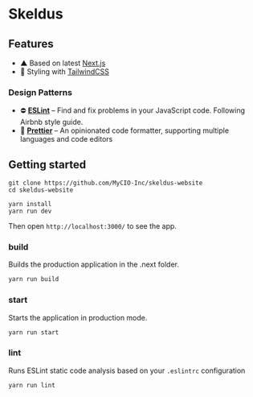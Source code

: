 # Skeldus

## Features

- ▲ Based on latest [Next.js](https://github.com/zeit/next.js)
- 💅 Styling with [TailwindCSS](https://tailwindcss.com/)

### Design Patterns

- ⛔ **[ESLint](https://eslint.org)** – Find and fix problems in your JavaScript code. Following Airbnb style guide.
- 🎀 **[Prettier](https://prettier.io)** – An opinionated code formatter, supporting multiple languages and code editors

## Getting started

```
git clone https://github.com/MyCIO-Inc/skeldus-website
cd skeldus-website

yarn install
yarn run dev
```

Then open `http://localhost:3000/` to see the app.

### build

Builds the production application in the .next folder.

```bash
yarn run build
```

### start

Starts the application in production mode.

```bash
yarn run start
```

### lint

Runs ESLint static code analysis based on your `.eslintrc` configuration

```bash
yarn run lint
```
